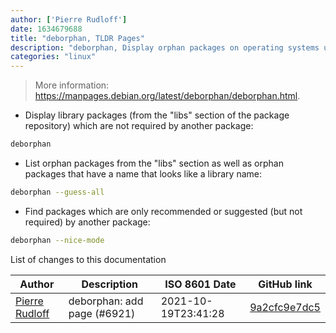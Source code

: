 ```yaml
---
author: ['Pierre Rudloff']
date: 1634679688
title: "deborphan, TLDR Pages"
description: "deborphan, Display orphan packages on operating systems using the APT package manager."
categories: "linux"
---
```

> More information: <https://manpages.debian.org/latest/deborphan/deborphan.html>.

- Display library packages (from the "libs" section of the package repository) which are not required by another package:

```bash
deborphan
```

- List orphan packages from the "libs" section as well as orphan packages that have a name that looks like a library name:

```bash
deborphan --guess-all
```

- Find packages which are only recommended or suggested (but not required) by another package:

```bash
deborphan --nice-mode
```
List of changes to this documentation


Author | Description | ISO 8601 Date | GitHub link
------|-----|-----|-----
[Pierre Rudloff](mailto:contact@rudloff.pro) | deborphan: add page (#6921) | 2021-10-19T23:41:28 | [9a2cfc9e7dc5](https://github.com/tldr-pages/tldr/commit/9a2cfc9e7dc57336e5c7aa52448f7005e0fcbbfc)

